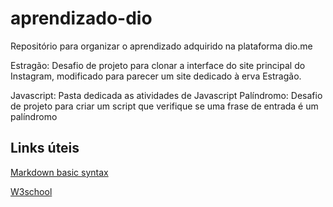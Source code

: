 # aprendizado-dio
 Repositório para organizar o aprendizado adquirido na plataforma dio.me

Estragão: Desafio de projeto para clonar a interface do site principal do Instagram, modificado para parecer um site dedicado à erva Estragão.

Javascript: Pasta dedicada as atividades de Javascript
Palíndromo: Desafio de projeto para criar um script que verifique se uma frase de entrada é um palíndromo

## Links úteis

[Markdown basic syntax](https://www.markdownguide.org/basic-syntax/)

[W3school](https://www.w3schools.com/)
